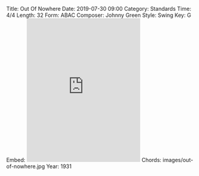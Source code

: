 Title: Out Of Nowhere
Date: 2019-07-30 09:00
Category: Standards
Time: 4/4
Length: 32
Form: ABAC
Composer: Johnny Green
Style: Swing
Key: G
Embed: <iframe src="https://open.spotify.com/embed/user/thatdavidmiller/playlist/3XmF6J5FEFNJUMJkWrzFIY" width="300" height="380" frameborder="0" allowtransparency="true" allow="encrypted-media"></iframe>
Chords: images/out-of-nowhere.jpg
Year: 1931
